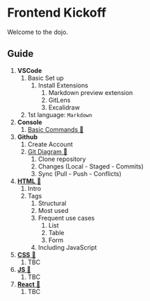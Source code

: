 # Frontend Kickoff

Welcome to the dojo.

## Guide

1. **VSCode**
   1. Basic Set up
      1. Install Extensions
         1. Markdown preview extension
         2. GitLens
         3. Excalidraw
   2. 1st language: `Markdown`
2. **Console**
   1. [Basic Commands 🔗](docs/1.console.md)
3. **Github**
   1. Create Account
   2. [Git Diagram 🔗](docs/2.git.excalidraw)
      1. Clone repository
      2. Changes (Local - Staged - Commits)
      3. Sync (Pull - Push - Conflicts)
4. [**HTML** 🔗](docs/3.html.md)
   1. Intro
   2. Tags
      1. Structural
      2. Most used
      3. Frequent use cases
         1. List
         2. Table
         3. Form
      4. Including JavaScript
5. [**CSS** 🔗](docs/4.css.md)
   1. TBC
6. [**JS** 🔗](docs/5.javascript.md)
   1. TBC
7. [**React** 🔗](docs/6.react.md)
   1. TBC
